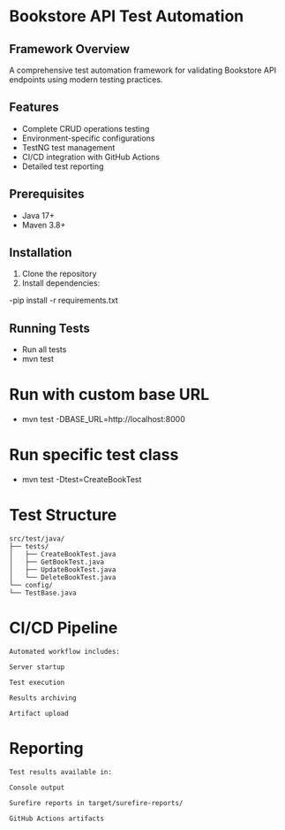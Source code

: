 # Bookstore API Test Automation

## Framework Overview
A comprehensive test automation framework for validating Bookstore API endpoints using modern testing practices.

## Features
- Complete CRUD operations testing
- Environment-specific configurations
- TestNG test management
- CI/CD integration with GitHub Actions
- Detailed test reporting

## Prerequisites
- Java 17+
- Maven 3.8+

## Installation
1. Clone the repository
2. Install dependencies:

-pip install -r requirements.txt

## Running Tests
- Run all tests
- mvn test

# Run with custom base URL
- mvn test -DBASE_URL=http://localhost:8000

# Run specific test class
- mvn test -Dtest=CreateBookTest

# Test Structure
    src/test/java/
    ├── tests/
    │   ├── CreateBookTest.java
    │   ├── GetBookTest.java
    │   ├── UpdateBookTest.java
    │   └── DeleteBookTest.java
    └── config/
    └── TestBase.java

# CI/CD Pipeline
    Automated workflow includes:

    Server startup

    Test execution

    Results archiving

    Artifact upload
# Reporting

    Test results available in:
    
    Console output
    
    Surefire reports in target/surefire-reports/
    
    GitHub Actions artifacts